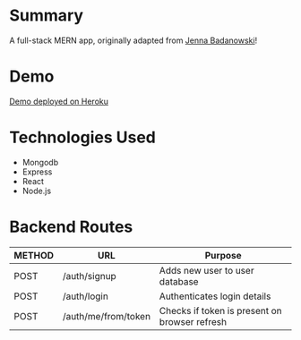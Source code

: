 # Summary
 A full-stack MERN app, originally adapted from [Jenna Badanowski](https://github.com/jbadan/meanImageEditor)!

# Demo

[Demo deployed on Heroku](https://mern-thingy.herokuapp.com/)

# Technologies Used
* Mongodb
* Express
* React
* Node.js

# Backend Routes
METHOD | URL | Purpose
--- | --- | ---
POST | /auth/signup | Adds new user to user database
POST | /auth/login | Authenticates login details
POST | /auth/me/from/token | Checks if token is present on browser refresh

